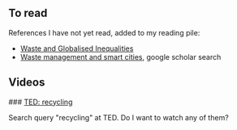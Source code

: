 ## To read

References I have not yet read, added to my reading pile:

- [Waste and Globalised Inequalities](https://mattersburgerkreis.vivolum.net/site/de/shop/jepartikel/shop.item/1918.html)
- [Waste management and smart cities](https://scholar.google.com/scholar?hl=pt-BR&as_sdt=0%2C5&q=waste+management+and+smart+cities&btnG=), google scholar search

## Videos

### [TED: recycling](https://www.ted.com/search?q=recycling)

Search query "recycling" at TED. Do I want to watch any of them?

